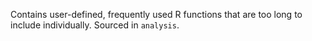 Contains user-defined, frequently used R functions that are too long to include individually. Sourced in `analysis`. 